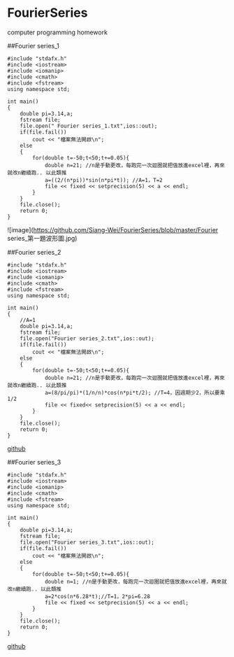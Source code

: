 FourierSeries
=============

computer programming homework

##Fourier series_1

```
#include "stdafx.h"
#include <iostream>
#include <iomanip> 
#include <cmath>
#include <fstream>
using namespace std;

int main()
{
	double pi=3.14,a;
	fstream file;
	file.open(" Fourier series_1.txt",ios::out);
	if(file.fail())
		cout << "檔案無法開啟\n";
	else
	{
		for(double t=-50;t<50;t+=0.05){
			double n=21; //n是手動更改，每跑完一次迴圈就把值放進excel裡，再來就改n繼續跑.. 以此類推
			a=((2/(n*pi))*sin(n*pi*t)); //A=1，T=2
			file << fixed << setprecision(5) << a << endl;
		}
	}
	file.close();
	return 0;
}
```
![image](https://github.com/Siang-Wei/FourierSeries/blob/master/Fourier series_第一題波形圖.jpg)

##Fourier series_2

```
#include "stdafx.h"
#include <iostream>
#include <iomanip> 
#include <cmath>
#include <fstream>
using namespace std;

int main()
{
	//A=1
	double pi=3.14,a;
	fstream file;
	file.open("Fourier series_2.txt",ios::out);
	if(file.fail())
		cout << "檔案無法開啟\n";
	else
	{
		for(double t=-50;t<50;t+=0.05){
			double n=21; //n是手動更改，每跑完一次迴圈就把值放進excel裡，再來就改n繼續跑.. 以此類推
			a=(8/pi/pi)*(1/n/n)*cos(n*pi*t/2); //T=4，因週期少2，所以要乘1/2
			file << fixed<< setprecision(5) << a << endl;
		}
	}
	file.close();
	return 0;
}
```
[github](https://github.com/Siang-Wei/FourierSeries/blob/master/Fourier%20series_%E7%AC%AC%E4%BA%8C%E9%A1%8C%E6%B3%A2%E5%BD%A2%E5%9C%96.jpg)

##Fourier series_3

```
#include "stdafx.h"
#include <iostream>
#include <iomanip> 
#include <cmath>
#include <fstream>
using namespace std;

int main()
{
	double pi=3.14,a;
	fstream file;
	file.open("Fourier series_3.txt",ios::out);
	if(file.fail())
		cout << "檔案無法開啟\n";
	else
	{
		for(double t=-50;t<50;t+=0.05){
			double n=1; //n是手動更改，每跑完一次迴圈就把值放進excel裡，再來就改n繼續跑.. 以此類推
			a=2*cos(n*6.28*t);//T=1，2*pi=6.28
			file << fixed << setprecision(5) << a << endl;
		}
	}
	file.close();
	return 0;
}
```
[github](https://github.com/Siang-Wei/FourierSeries/blob/master/Fourier%20series_%E7%AC%AC%E4%B8%89%E9%A1%8C%E6%B3%A2%E5%BD%A2%E5%9C%96.jpg)
